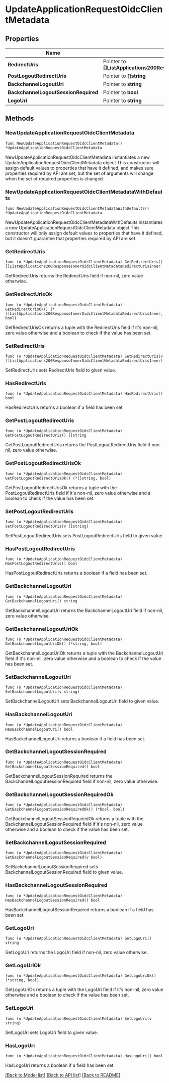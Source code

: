 # UpdateApplicationRequestOidcClientMetadata

## Properties

Name | Type | Description | Notes
------------ | ------------- | ------------- | -------------
**RedirectUris** | Pointer to [**[]ListApplications200ResponseInnerOidcClientMetadataRedirectUrisInner**](ListApplications200ResponseInnerOidcClientMetadataRedirectUrisInner.md) |  | [optional] 
**PostLogoutRedirectUris** | Pointer to **[]string** |  | [optional] 
**BackchannelLogoutUri** | Pointer to **string** |  | [optional] 
**BackchannelLogoutSessionRequired** | Pointer to **bool** |  | [optional] 
**LogoUri** | Pointer to **string** |  | [optional] 

## Methods

### NewUpdateApplicationRequestOidcClientMetadata

`func NewUpdateApplicationRequestOidcClientMetadata() *UpdateApplicationRequestOidcClientMetadata`

NewUpdateApplicationRequestOidcClientMetadata instantiates a new UpdateApplicationRequestOidcClientMetadata object
This constructor will assign default values to properties that have it defined,
and makes sure properties required by API are set, but the set of arguments
will change when the set of required properties is changed

### NewUpdateApplicationRequestOidcClientMetadataWithDefaults

`func NewUpdateApplicationRequestOidcClientMetadataWithDefaults() *UpdateApplicationRequestOidcClientMetadata`

NewUpdateApplicationRequestOidcClientMetadataWithDefaults instantiates a new UpdateApplicationRequestOidcClientMetadata object
This constructor will only assign default values to properties that have it defined,
but it doesn't guarantee that properties required by API are set

### GetRedirectUris

`func (o *UpdateApplicationRequestOidcClientMetadata) GetRedirectUris() []ListApplications200ResponseInnerOidcClientMetadataRedirectUrisInner`

GetRedirectUris returns the RedirectUris field if non-nil, zero value otherwise.

### GetRedirectUrisOk

`func (o *UpdateApplicationRequestOidcClientMetadata) GetRedirectUrisOk() (*[]ListApplications200ResponseInnerOidcClientMetadataRedirectUrisInner, bool)`

GetRedirectUrisOk returns a tuple with the RedirectUris field if it's non-nil, zero value otherwise
and a boolean to check if the value has been set.

### SetRedirectUris

`func (o *UpdateApplicationRequestOidcClientMetadata) SetRedirectUris(v []ListApplications200ResponseInnerOidcClientMetadataRedirectUrisInner)`

SetRedirectUris sets RedirectUris field to given value.

### HasRedirectUris

`func (o *UpdateApplicationRequestOidcClientMetadata) HasRedirectUris() bool`

HasRedirectUris returns a boolean if a field has been set.

### GetPostLogoutRedirectUris

`func (o *UpdateApplicationRequestOidcClientMetadata) GetPostLogoutRedirectUris() []string`

GetPostLogoutRedirectUris returns the PostLogoutRedirectUris field if non-nil, zero value otherwise.

### GetPostLogoutRedirectUrisOk

`func (o *UpdateApplicationRequestOidcClientMetadata) GetPostLogoutRedirectUrisOk() (*[]string, bool)`

GetPostLogoutRedirectUrisOk returns a tuple with the PostLogoutRedirectUris field if it's non-nil, zero value otherwise
and a boolean to check if the value has been set.

### SetPostLogoutRedirectUris

`func (o *UpdateApplicationRequestOidcClientMetadata) SetPostLogoutRedirectUris(v []string)`

SetPostLogoutRedirectUris sets PostLogoutRedirectUris field to given value.

### HasPostLogoutRedirectUris

`func (o *UpdateApplicationRequestOidcClientMetadata) HasPostLogoutRedirectUris() bool`

HasPostLogoutRedirectUris returns a boolean if a field has been set.

### GetBackchannelLogoutUri

`func (o *UpdateApplicationRequestOidcClientMetadata) GetBackchannelLogoutUri() string`

GetBackchannelLogoutUri returns the BackchannelLogoutUri field if non-nil, zero value otherwise.

### GetBackchannelLogoutUriOk

`func (o *UpdateApplicationRequestOidcClientMetadata) GetBackchannelLogoutUriOk() (*string, bool)`

GetBackchannelLogoutUriOk returns a tuple with the BackchannelLogoutUri field if it's non-nil, zero value otherwise
and a boolean to check if the value has been set.

### SetBackchannelLogoutUri

`func (o *UpdateApplicationRequestOidcClientMetadata) SetBackchannelLogoutUri(v string)`

SetBackchannelLogoutUri sets BackchannelLogoutUri field to given value.

### HasBackchannelLogoutUri

`func (o *UpdateApplicationRequestOidcClientMetadata) HasBackchannelLogoutUri() bool`

HasBackchannelLogoutUri returns a boolean if a field has been set.

### GetBackchannelLogoutSessionRequired

`func (o *UpdateApplicationRequestOidcClientMetadata) GetBackchannelLogoutSessionRequired() bool`

GetBackchannelLogoutSessionRequired returns the BackchannelLogoutSessionRequired field if non-nil, zero value otherwise.

### GetBackchannelLogoutSessionRequiredOk

`func (o *UpdateApplicationRequestOidcClientMetadata) GetBackchannelLogoutSessionRequiredOk() (*bool, bool)`

GetBackchannelLogoutSessionRequiredOk returns a tuple with the BackchannelLogoutSessionRequired field if it's non-nil, zero value otherwise
and a boolean to check if the value has been set.

### SetBackchannelLogoutSessionRequired

`func (o *UpdateApplicationRequestOidcClientMetadata) SetBackchannelLogoutSessionRequired(v bool)`

SetBackchannelLogoutSessionRequired sets BackchannelLogoutSessionRequired field to given value.

### HasBackchannelLogoutSessionRequired

`func (o *UpdateApplicationRequestOidcClientMetadata) HasBackchannelLogoutSessionRequired() bool`

HasBackchannelLogoutSessionRequired returns a boolean if a field has been set.

### GetLogoUri

`func (o *UpdateApplicationRequestOidcClientMetadata) GetLogoUri() string`

GetLogoUri returns the LogoUri field if non-nil, zero value otherwise.

### GetLogoUriOk

`func (o *UpdateApplicationRequestOidcClientMetadata) GetLogoUriOk() (*string, bool)`

GetLogoUriOk returns a tuple with the LogoUri field if it's non-nil, zero value otherwise
and a boolean to check if the value has been set.

### SetLogoUri

`func (o *UpdateApplicationRequestOidcClientMetadata) SetLogoUri(v string)`

SetLogoUri sets LogoUri field to given value.

### HasLogoUri

`func (o *UpdateApplicationRequestOidcClientMetadata) HasLogoUri() bool`

HasLogoUri returns a boolean if a field has been set.


[[Back to Model list]](../README.md#documentation-for-models) [[Back to API list]](../README.md#documentation-for-api-endpoints) [[Back to README]](../README.md)


